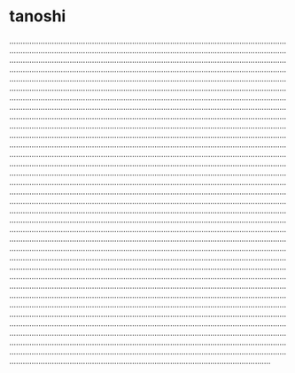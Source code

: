 # tanoshi
.............................................................................................................................................................................................................................................................................................................................................................................................................................................................................................................................................................................................................................................................................................................................................................................................................................................................................................................................................................................................................................................................................................................................................................................................................................................................................................................................................................................................................................................................................................................................................................................................................................................................................................................................................................................................................................................................................................................................................................................................................................................................................................................................................................................................................................................................................................................................................................................................................................................................................................................................................................................................................................................................................................................................................................................................................................................................................................................................................................................................................................................................................................................................................................................................................................................................................................................................................................................................................................................................................................................................................................................................................................................................................................................................................................................................................................................................................................................................................................................................................................................................................................................................................................................................................................................................................................................................................................................................................................................................................................................